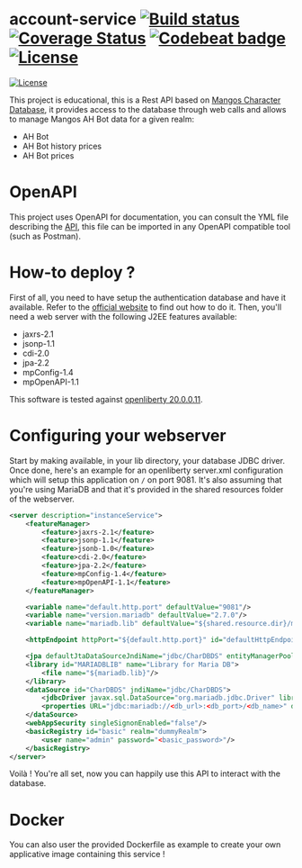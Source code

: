 # account-service [![Build status](https://travis-ci.com/Warkdev/account-service.svg?branch=main)][1] [![Coverage Status](https://coveralls.io/repos/github/Warkdev/account-service/badge.svg?branch=main)][4] [![Codebeat badge](https://codebeat.co/badges/5ccfd060-8d57-4a51-9c6b-2688482f857e)][5] [![License](https://img.shields.io/badge/License-Apache%202.0-blue.svg)](https://opensource.org/licenses/Apache-2.0)

[![License](https://img.shields.io/badge/License-Apache%202.0-blue.svg)](https://opensource.org/licenses/Apache-2.0)

This project is educational, this is a Rest API based on [Mangos Character Database](https://github.com/mangoszero/database), it provides access to the database through web calls and allows to manage Mangos AH Bot data for a given realm:
- AH Bot
- AH Bot history prices
- AH Bot prices

# OpenAPI

This project uses OpenAPI for documentation, you can consult the YML file describing the [API](src/main/resources/openapi.yml), this file can be imported in any OpenAPI compatible tool (such as Postman).

# How-to deploy ?

First of all, you need to have setup the authentication database and have it available. Refer to the [official website](https://getmangos.eu/) to find out how to do it. Then, you'll need a web server with the following J2EE features available:
- jaxrs-2.1
- jsonp-1.1
- cdi-2.0
- jpa-2.2
- mpConfig-1.4
- mpOpenAPI-1.1

This software is tested against [openliberty 20.0.0.11](https://openliberty.io/).

# Configuring your webserver

Start by making available, in your lib directory, your database JDBC driver. Once done, here's an example for an openliberty server.xml configuration which will setup this application on `/` on port 9081. It's also assuming that you're using MariaDB and that it's provided in the shared resources folder of the webserver.

```xml
<server description="instanceService">
    <featureManager>
        <feature>jaxrs-2.1</feature>
        <feature>jsonp-1.1</feature>
        <feature>jsonb-1.0</feature>
        <feature>cdi-2.0</feature>
        <feature>jpa-2.2</feature>
        <feature>mpConfig-1.4</feature>
        <feature>mpOpenAPI-1.1</feature>
    </featureManager>

    <variable name="default.http.port" defaultValue="9081"/>
    <variable name="version.mariadb" defaultValue="2.7.0"/>
    <variable name="mariadb.lib" defaultValue="${shared.resource.dir}/mariadb-java-client-${version.mariadb}.jar"/>

    <httpEndpoint httpPort="${default.http.port}" id="defaultHttpEndpoint" hosts="*" />

    <jpa defaultJtaDataSourceJndiName="jdbc/CharDBDS" entityManagerPoolCapacity="5"/>
    <library id="MARIADBLIB" name="Library for Maria DB">
        <file name="${mariadb.lib}"/>
    </library>
    <dataSource id="CharDBDS" jndiName="jdbc/CharDBDS">
    	<jdbcDriver javax.sql.DataSource="org.mariadb.jdbc.Driver" libraryRef="MARIADBLIB"/>
    	<properties URL="jdbc:mariadb://<db_url>:<db_port>/<db_name>" databaseName="<db_name>" password="<db_password>" portNumber="<db_port>" serverName="<db_host>" user="<db_user>"/>
    </dataSource>
    <webAppSecurity singleSignonEnabled="false"/>
    <basicRegistry id="basic" realm="dummyRealm">
    	<user name="admin" password="<basic_password>"/>
    </basicRegistry>
</server>
```

Voilà ! You're all set, now you can happily use this API to interact with the database.

# Docker

You can also user the provided Dockerfile as example to create your own applicative image containing this service !

[1]: https://travis-ci.com/Warkdev/ahbot-service "Travis CI · AH Bot Service build status"
[2]: https://warkdev.github.io/ahbot-service/apidocs/ "AH Bot Service javadoc"
[3]: https://github.com/Warkdev/ahbot-service/issues/ "AH Bot Service Issues"
[4]: https://coveralls.io/github/Warkdev/ahbot-service?branch=main "AH Bot Service Coverage status"
[5]: https://codebeat.co/projects/github-com-warkdev-ahbot-service-main "AH Bot Service Codebeat status"
